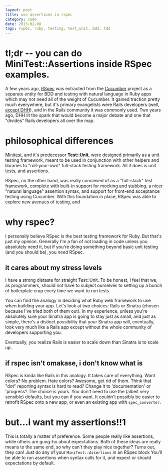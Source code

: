 ```yaml
---
layout: post
title: use assertions in rspec
category: code
date: 2013-02-08
tags: rspec, ruby, testing, test_unit, bdd, tdd
---
```


# tl;dr -- you can do MiniTest::Assertions inside RSpec examples.

A few years ago, [RSpec][spec] was extracted from the [Cucumber][cuke]
project as a separate entity for BDD and testing with natural language
in Ruby apps which may not need all of the weight of Cucumber. It gained
traction pretty much everywhere, but it's primary evangelists were
Rails developers (well, [except DHH][drama]), and in the Rails community
it was commonly used. Two years ago, DHH lit the spark that would become
a major debate and one that "divides" Rails developers all over the map.

# philosophical differences

[Minitest][test], and it's predecessor **Test::Unit**, were designed
primarily as a unit testing framework, meant to be used in conjunction
with other helpers and libraries to "roll-your-own" full-stack testing
framework. All it does is unit tests, and assertions.

RSpec, on the other hand, was really concieved of as a "full-stack" test
framework, complete with built-in support for mocking and stubbing, a
nicer "natural language" assertion syntax, and support for front-end
acceptance testing using Cucumber. With this foundation in place, RSpec
was able to explore new avenues of testing, and


# why rspec?

I personally believe RSpec is the best testing framework for Ruby. But that's
just my opinion. Generally I'm a fan of not loading in code unless you
absolutely need it, but if you're doing something beyond basic unit testing
(and you should be), you *need* RSpec.

## it cares about my stress levels

I have a strong distaste for straight Test::Unit. To be honest, I feel
that we, as programmers, should not have to subject ourselves to setting
up a bunch of boilerplate crap every time we want to run tests.

You can find the analogy in deciding what Ruby web framework to use when building
your app. Let's look at two choices: Rails or Sinatra (chosen because I've
tried both of them out). In my experience, unless you're absolutely sure your
Sinatra app is going to stay just as small, and just as simple, there's a
distinct possibility that your Sinatra app will, eventually, look very
much like a Rails app except without the whole community of developers
supporting you.

Eventually, you realize Rails is easier to scale down than Sinatra is to scale up.

## if rspec isn't omakase, i don't know what is

RSpec is kinda like Rails in this analogy. It takes care of everything.
Want colors? No problem. Hate colors? Awesome, get rid of them. Think
that "dot" reporting syntax is hard to read? Change it to 'documentation'
or 'progress'! The choice is yours. You don't need to use the (albeit
very sensible) defaults, but you can if you want. It couldn't possibly
be easier to retrofit RSpec onto a new app, or even an existing app with
`spec_converter`.

# but...i want my assertions!!1

This is totally a matter of preference. Some people really like assertions,
while others are gung-ho about expectations. Both of these ideas are really
means to the same end, so why can't they play nice together? Turns out,
they can!  Just do any of your `MiniTest::Assertions` in an RSpec block
You'll be able to run assertions when syntax calls for it, and expect or
should expectations by default.

[spec]: http://github.com/rspec/rspec
[cuke]: http://cukes.info
[drama]: http://www.rubyinside.com/dhh-offended-by-rspec-debate-4610.html
[test]: https://github.com/seattlerb/minitest
